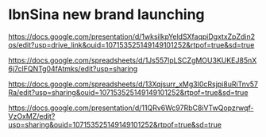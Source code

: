 # IbnSina new brand launching
https://docs.google.com/presentation/d/1wksilkpYeldSXfaqpiDgxtxZpZdin2os/edit?usp=drive_link&ouid=107153525149149101252&rtpof=true&sd=true

https://docs.google.com/spreadsheets/d/1Js557lpLSCZgMOU3KUKEJ85nX6j7clFQNTg04fAtmks/edit?usp=sharing

https://docs.google.com/spreadsheets/d/13Xqjsurr_xMg3I0cRsjpi8uRiTnv57Ra/edit?usp=sharing&ouid=107153525149149101252&rtpof=true&sd=true

https://docs.google.com/presentation/d/11QRv6Wc97RbC8iVTwQopzrwqf-VzOxMZ/edit?usp=sharing&ouid=107153525149149101252&rtpof=true&sd=true

